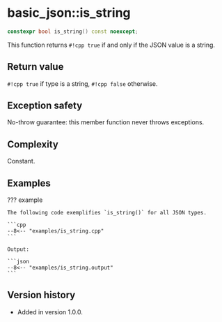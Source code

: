 # basic_json::is_string

```cpp
constexpr bool is_string() const noexcept;
```

This function returns `#!cpp true` if and only if the JSON value is a string.
    
## Return value

`#!cpp true` if type is a string, `#!cpp false` otherwise.

## Exception safety

No-throw guarantee: this member function never throws exceptions.

## Complexity

Constant.

## Examples

??? example

    The following code exemplifies `is_string()` for all JSON types.
    
    ```cpp
    --8<-- "examples/is_string.cpp"
    ```
    
    Output:
    
    ```json
    --8<-- "examples/is_string.output"
    ```

## Version history

- Added in version 1.0.0.
